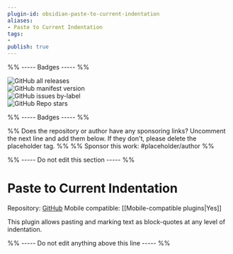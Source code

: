 ```yaml
---
plugin-id: obsidian-paste-to-current-indentation
aliases:
- Paste to Current Indentation
tags: 
- 
publish: true
---
```


%% ----- Badges ----- %%

![GitHub all releases](https://img.shields.io/github/downloads/jglev/obsidian-paste-to-current-indentation/total?color=573E7A&logo=github&style=for-the-badge)   
![GitHub manifest version](https://img.shields.io/github/manifest-json/v/jglev/obsidian-paste-to-current-indentation?color=573E7A&logo=github&style=for-the-badge)   
![GitHub issues by-label](https://img.shields.io/github/issues/jglev/obsidian-paste-to-current-indentation/help%20wanted?color=573E7A&logo=github&style=for-the-badge)   
![GitHub Repo stars](https://img.shields.io/github/stars/jglev/obsidian-paste-to-current-indentation?color=573E7A&logo=github&style=for-the-badge)

%% ----- Badges ----- %%

%% Does the repository or author have any sponsoring links? Uncomment the next line and add them below. If they don't, please delete the placeholder tag. %%
%% Sponsor this work: #placeholder/author %%

%% ----- Do not edit this section ----- %%

# Paste to Current Indentation

Repository: [GitHub](https://github.com/jglev/obsidian-paste-to-current-indentation)
Mobile compatible: [[Mobile-compatible plugins|Yes]]

This plugin allows pasting and marking text as block-quotes at any level of indentation.

%% ----- Do not edit anything above this line ----- %% 
